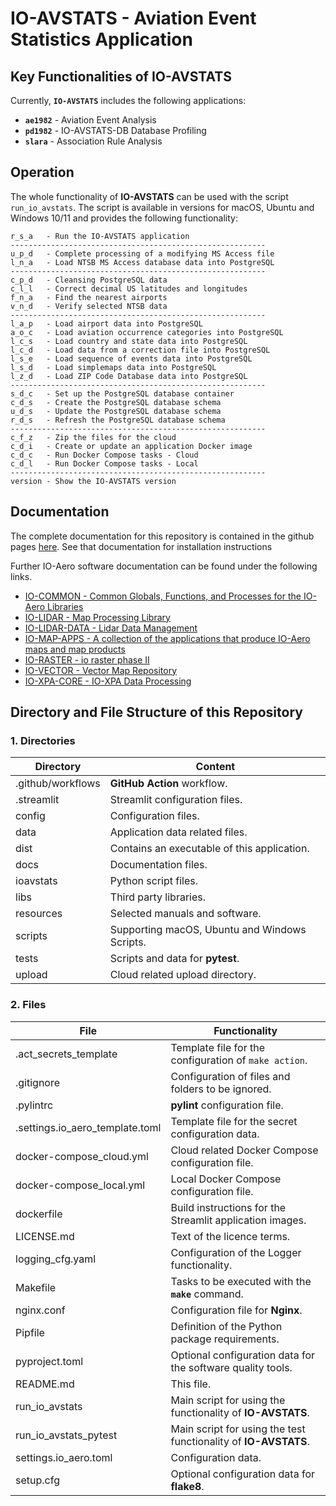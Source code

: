 # IO-AVSTATS - Aviation Event Statistics Application

## Key Functionalities of IO-AVSTATS

Currently, **`IO-AVSTATS`** includes the following applications:

- **`ae1982`** - Aviation Event Analysis
- **`pd1982`** - IO-AVSTATS-DB Database Profiling
- **`slara`** - Association Rule Analysis

## Operation

The whole functionality of **IO-AVSTATS** can be used with the script `run_io_avstats`.
The script is available in versions for macOS, Ubuntu and Windows 10/11 and provides the following functionality:

    r_s_a   - Run the IO-AVSTATS application
    ---------------------------------------------------------
    u_p_d   - Complete processing of a modifying MS Access file
    l_n_a   - Load NTSB MS Access database data into PostgreSQL
    ---------------------------------------------------------
    c_p_d   - Cleansing PostgreSQL data
    c_l_l   - Correct decimal US latitudes and longitudes
    f_n_a   - Find the nearest airports
    v_n_d   - Verify selected NTSB data
    ---------------------------------------------------------
    l_a_p   - Load airport data into PostgreSQL
    a_o_c   - Load aviation occurrence categories into PostgreSQL
    l_c_s   - Load country and state data into PostgreSQL
    l_c_d   - Load data from a correction file into PostgreSQL
    l_s_e   - Load sequence of events data into PostgreSQL
    l_s_d   - Load simplemaps data into PostgreSQL
    l_z_d   - Load ZIP Code Database data into PostgreSQL
    ---------------------------------------------------------
    s_d_c   - Set up the PostgreSQL database container
    c_d_s   - Create the PostgreSQL database schema
    u_d_s   - Update the PostgreSQL database schema
    r_d_s   - Refresh the PostgreSQL database schema
    ---------------------------------------------------------
    c_f_z   - Zip the files for the cloud
    c_d_i   - Create or update an application Docker image
    c_d_c   - Run Docker Compose tasks - Cloud
    c_d_l   - Run Docker Compose tasks - Local
    ---------------------------------------------------------
    version - Show the IO-AVSTATS version

## Documentation

The complete documentation for this repository is contained in the github pages [here](https://io-aero.github.io/io-avstats/).
See that documentation for installation instructions

Further IO-Aero software documentation can be found under the following links.

- [IO-COMMON - Common Globals, Functions, and Processes for the IO-Aero Libraries](https://io-aero.github.io/io-common/) 
- [IO-LIDAR - Map Processing Library](https://io-aero.github.io/io-lidar/) 
- [IO-LIDAR-DATA - Lidar Data Management](https://io-aero.github.io/io-lidar-data/)
- [IO-MAP-APPS - A collection of the applications that produce IO-Aero maps and map products](https://io-aero.github.io/io-map-apps/) 
- [IO-RASTER - io raster phase II](https://io-aero.github.io/io-raster/) 
- [IO-VECTOR - Vector Map Repository](https://io-aero.github.io/io-vector/) 
- [IO-XPA-CORE - IO-XPA Data Processing](https://io-aero.github.io/io-xpa-core/)
<!-- - [IO-TEMPLATE-APP - Template for Application Repositories](https://io-aero.github.io/io-template-app/) -->
<!-- - [IO-TEMPLATE-LIB - Template for Library Repositories](https://io-aero.github.io/io-template-lib/) -->
<!-- - [IO-AVSTATS - Aviation Event Statistics](https://io-aero.github.io/io-avstats/) -->

## Directory and File Structure of this Repository

### 1. Directories

| Directory         | Content                                       |
|-------------------|-----------------------------------------------|
| .github/workflows | **GitHub Action** workflow.                   |
| .streamlit        | Streamlit configuration files.                |
| config            | Configuration files.                          |
| data              | Application data related files.               |
| dist              | Contains an executable of this application.   |
| docs              | Documentation files.                          |
| ioavstats         | Python script files.                          |
| libs              | Third party libraries.                        |
| resources         | Selected manuals and software.                |
| scripts           | Supporting macOS, Ubuntu and Windows Scripts. |
| tests             | Scripts and data for **pytest**.              |
| upload            | Cloud related upload directory.               |

### 2. Files

| File                            | Functionality                                                   |
|---------------------------------|-----------------------------------------------------------------|
| .act_secrets_template           | Template file for the configuration of ``make action``.         |
| .gitignore                      | Configuration of files and folders to be ignored.               |
| .pylintrc                       | **pylint** configuration file.                                  |
| .settings.io_aero_template.toml | Template file for the secret configuration data.                |
| docker-compose_cloud.yml        | Cloud related Docker Compose configuration file.                |
| docker-compose_local.yml        | Local Docker Compose configuration file.                        |
| dockerfile                      | Build instructions for the Streamlit application images.        |
| LICENSE.md                      | Text of the licence terms.                                      |
| logging_cfg.yaml                | Configuration of the Logger functionality.                      |
| Makefile                        | Tasks to be executed with the **`make`** command.               |
| nginx.conf                      | Configuration file for **Nginx**.                               |
| Pipfile                         | Definition of the Python package requirements.                  |
| pyproject.toml                  | Optional configuration data for the software quality tools.     |
| README.md                       | This file.                                                      |
| run_io_avstats                  | Main script for using the functionality of **IO-AVSTATS**.      |
| run_io_avstats_pytest           | Main script for using the test functionality of **IO-AVSTATS**. |
| settings.io_aero.toml           | Configuration data.                                             |
| setup.cfg                       | Optional configuration data for **flake8**.                     |
